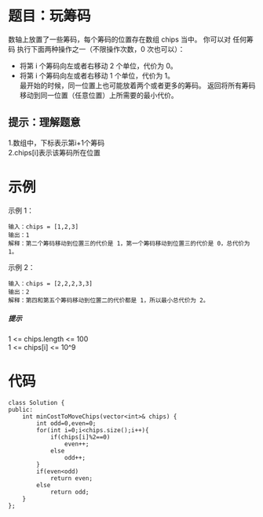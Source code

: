 # 题目：玩筹码
数轴上放置了一些筹码，每个筹码的位置存在数组 chips 当中。
你可以对 任何筹码 执行下面两种操作之一（不限操作次数，0 次也可以）：
- 将第 i 个筹码向左或者右移动 2 个单位，代价为 0。  
- 将第 i 个筹码向左或者右移动 1 个单位，代价为 1。  
最开始的时候，同一位置上也可能放着两个或者更多的筹码。
返回将所有筹码移动到同一位置（任意位置）上所需要的最小代价。

## 提示：理解题意
1.数组中，下标表示第i+1个筹码  
2.chips[i]表示该筹码所在位置

# 示例
示例 1：
```
输入：chips = [1,2,3]
输出：1
解释：第二个筹码移动到位置三的代价是 1，第一个筹码移动到位置三的代价是 0，总代价为 1。
```
示例 2：
```
输入：chips = [2,2,2,3,3]
输出：2
解释：第四和第五个筹码移动到位置二的代价都是 1，所以最小总代价为 2。
```
##### 提示
1 <= chips.length <= 100  
1 <= chips[i] <= 10^9  

# 代码
```
class Solution {
public:
    int minCostToMoveChips(vector<int>& chips) {
        int odd=0,even=0;
        for(int i=0;i<chips.size();i++){
            if(chips[i]%2==0)
                even++;
            else
                odd++;
        }
        if(even<odd)
            return even;
        else
            return odd;
    }
};
```
